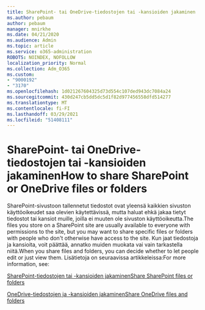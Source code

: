```yaml
---
title: SharePoint- tai OneDrive-tiedostojen tai -kansioiden jakaminen
ms.author: pebaum
author: pebaum
manager: mnirkhe
ms.date: 04/21/2020
ms.audience: Admin
ms.topic: article
ms.service: o365-administration
ROBOTS: NOINDEX, NOFOLLOW
localization_priority: Normal
ms.collection: Adm_O365
ms.custom:
- "9000192"
- "3170"
ms.openlocfilehash: 1d021267604325d73d554c107ded943dc7084a24
ms.sourcegitcommit: 430d247cb5dd5dc5d1f82d977456558dfd514277
ms.translationtype: MT
ms.contentlocale: fi-FI
ms.lasthandoff: 03/29/2021
ms.locfileid: "51408111"
---
```

# <a name="how-to-share-sharepoint-or-onedrive-files-or-folders"></a><span data-ttu-id="c6163-102">SharePoint- tai OneDrive-tiedostojen tai -kansioiden jakaminen</span><span class="sxs-lookup"><span data-stu-id="c6163-102">How to share SharePoint or OneDrive files or folders</span></span>

<span data-ttu-id="c6163-103">SharePoint-sivustoon tallennetut tiedostot ovat yleensä kaikkien sivuston käyttöoikeudet saa olevien käytettävissä, mutta haluat ehkä jakaa tietyt tiedostot tai kansiot muille, joilla ei muuten ole sivuston käyttöoikeutta.</span><span class="sxs-lookup"><span data-stu-id="c6163-103">The files you store on a SharePoint site are usually available to everyone with permissions to the site, but you may want to share specific files or folders with people who don't otherwise have access to the site.</span></span> <span data-ttu-id="c6163-104">Kun jaat tiedostoja ja kansioita, voit päättää, annatko muiden muokata vai vain tarkastella niitä.</span><span class="sxs-lookup"><span data-stu-id="c6163-104">When you share files and folders, you can decide whether to let people edit or just view them.</span></span> <span data-ttu-id="c6163-105">Lisätietoja on seuraavissa artikkeleissa:</span><span class="sxs-lookup"><span data-stu-id="c6163-105">For more information, see:</span></span>

[<span data-ttu-id="c6163-106">SharePoint-tiedostojen tai -kansioiden jakaminen</span><span class="sxs-lookup"><span data-stu-id="c6163-106">Share SharePoint files or folders</span></span>](https://support.office.com/article/1fe37332-0f9a-4719-970e-d2578da4941c)

[<span data-ttu-id="c6163-107">OneDrive-tiedostojen ja -kansioiden jakaminen</span><span class="sxs-lookup"><span data-stu-id="c6163-107">Share OneDrive files and folders</span></span>](https://support.microsoft.com/office/share-onedrive-files-and-folders-9fcc2f7d-de0c-4cec-93b0-a82024800c07?ui=en-US&rs=en-US&ad=US&storagetype=stage)